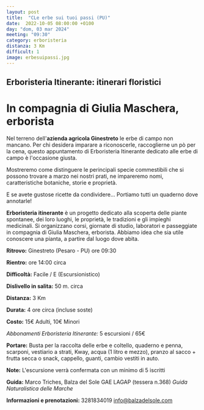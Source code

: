 ```yaml
---
layout: post
title:  "CLe erbe sui tuoi passi (PU)"
date:  2022-10-05 08:00:00 +0100
day: "dom, 03 mar 2024"
meeting: "09:30"
category: erboristeria
distanza: 3 Km
difficult: 1
image: erbesuipassi.jpg
---
```


## Erboristeria Itinerante: itinerari floristici

# In compagnia di Giulia Maschera, erborista

Nel terreno dell'**azienda agricola Ginestreto** le erbe di campo non mancano.  Per chi desidera imparare a riconoscerle, raccoglierne un pò per la cena, questo appuntamento di Erboristeria Itinerante dedicato alle erbe di campo è l'occasione giusta.

Mostreremo come distinguere le perincipali specie commestibili che si possono trovare a marzo nei nostri prati, ne impareremo nomi, caratteristiche botaniche, storie e proprietà.

E se avete gustose ricette da condividere... Portiamo tutti un quaderno dove annotarle!

**Erboristeria itinerante** è un progetto dedicato alla scoperta delle piante spontanee, dei loro luoghi, le proprietà, le tradizioni e gli impieghi medicinali. Si organizzano corsi, giornate di studio, laboratori e passeggiate in compagnia di Giulia Maschera, erborista. Abbiamo idea che sia utile conoscere una pianta, a partire dal luogo dove abita.

**Ritrovo:** Ginestreto (Pesaro - PU) ore 09:30

**Rientro:** ore 14:00 circa 

**Difficoltà:** Facile / E (Escursionistico)

**Dislivello in salita:**  50 m. circa

**Distanza:** 3 Km

**Durata:** 4 ore circa (incluse soste)

**Costo:** 15€ Adulti, 10€ Minori

*Abbonamenti Erboristeria Itinerante:* 5 escursioni / 65€

**Portare:** Busta per la raccolta delle erbe e coltello, quaderno e penna, scarponi, vestiario a strati, Kway, acqua (1 litro e mezzo), pranzo al sacco + frutta secca o snack, cappello, guanti, cambio vestiti in auto. 

**Note:** L'escursione verrà confermata con un minimo di 5 iscritti

**Guida:** Marco Triches, Balza del Sole GAE LAGAP (tessera n.368)
*Guida Naturalistica delle Marche*

**Informazioni e prenotazioni:** 3281834019 info@balzadelsole.com
